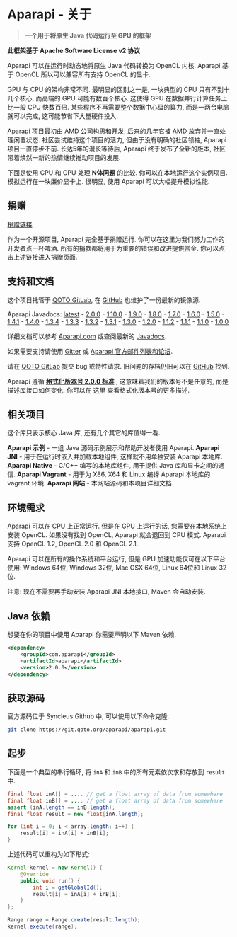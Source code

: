 # Aparapi - 关于

> **一个用于将原生 Java 代码运行至 GPU 的框架**

**此框架基于 Apache Software License v2 协议**

Aparapi 可以在运行时动态地将原生 Java 代码转换为 OpenCL 内核. Aparapi 基于 OpenCL 所以可以兼容所有支持 OpenCL 的显卡.

GPU 与 CPU 的架构非常不同. 最明显的区别之一是, 一块典型的 CPU 只有不到十几个核心, 而高端的 GPU 可能有数百个核心. 这使得 GPU 在数据并行计算任务上比一般 CPU 快数百倍. 某些程序不再需要整个数据中心级的算力, 而是一两台电脑就可以完成, 这可能节省下大量硬件投入.

Aparapi 项目最初由 AMD 公司构思和开发, 后来的几年它被 AMD 放弃并一直处理闲置状态. 社区尝试维持这个项目的活力, 但由于没有明确的社区领袖, Aparapi 项目一直停步不前. 长达5年的漫长等待后, Aparapi 终于发布了全新的版本, 社区带着焕然一新的热情继续推动项目的发展.

下面是使用 CPU 和 GPU 处理 **N体问题** 的比较. 你可以在本地运行这个实例项目. 模拟运行在一块廉价显卡上. 很明显, 使用 Aparapi 可以大幅提升模拟性能.

## 捐赠

[捐赠链接](https://www.paypal.com/cgi-bin/webscr?cmd=_s-xclick&hosted_button_id=EGPN4CSPCW9JN)

作为一个开源项目, Aparapi 完全基于捐赠运行. 你可以在这里为我们努力工作的开发者点一杯啤酒. 所有的捐款都将用于为重要的错误和改进提供赏金. 你可以点击上述链接进入捐赠页面.

## 支持和文档

这个项目托管于 [QOTO GitLab](https://git.qoto.org/aparapi/aparapi), 在 [GitHub](https://github.com/Syncleus/aparapi) 也维护了一份最新的镜像源.

Aparapi Javadocs: [latest](http://www.javadoc.io/doc/com.aparapi/aparapi) - [2.0.0](http://www.javadoc.io/doc/com.aparapi/aparapi/2.0.0) - [1.10.0](http://www.javadoc.io/doc/com.aparapi/aparapi/1.10.0) - [1.9.0](http://www.javadoc.io/doc/com.aparapi/aparapi/1.9.0) - [1.8.0](http://www.javadoc.io/doc/com.aparapi/aparapi/1.8.0) - [1.7.0](http://www.javadoc.io/doc/com.aparapi/aparapi/1.7.0) - [1.6.0](http://www.javadoc.io/doc/com.aparapi/aparapi/1.6.0) - [1.5.0](http://www.javadoc.io/doc/com.aparapi/aparapi/1.5.0) - [1.4.1](http://www.javadoc.io/doc/com.aparapi/aparapi/1.4.1) - [1.4.0](http://www.javadoc.io/doc/com.aparapi/aparapi/1.4.0) - [1.3.4](http://www.javadoc.io/doc/com.aparapi/aparapi/1.3.4) - [1.3.3](http://www.javadoc.io/doc/com.aparapi/aparapi/1.3.3) - [1.3.2](http://www.javadoc.io/doc/com.aparapi/aparapi/1.3.2) - [1.3.1](http://www.javadoc.io/doc/com.aparapi/aparapi/1.3.1) - [1.3.0](http://www.javadoc.io/doc/com.aparapi/aparapi/1.3.0) - [1.2.0](http://www.javadoc.io/doc/com.aparapi/aparapi/1.2.0) - [1.1.2](http://www.javadoc.io/doc/com.aparapi/aparapi/1.1.2) - [1.1.1](http://www.javadoc.io/doc/com.aparapi/aparapi/1.1.1) - [1.1.0](http://www.javadoc.io/doc/com.aparapi/aparapi/1.1.0) - [1.0.0](http://www.javadoc.io/doc/com.syncleus.aparapi/aparapi/1.0.0)

详细文档可以参考 [Aparapi.com](http://aparapi.com/) 或查阅最新的 [Javadocs](http://www.javadoc.io/doc/com.aparapi/aparapi).

如果需要支持请使用 [Gitter](https://gitter.im/Syncleus/aparapi) 或 [Aparapi 官方邮件列表和论坛](https://discourse.qoto.org/c/PROJ/APA).

请在 [QOTO GitLab](https://git.qoto.org/aparapi/aparapi/issues) 提交 bug 或特性请求. 旧问题的存档仍旧可以在 [GitHub](https://github.com/Syncleus/aparapi/issues) 找到.

Aparapi 遵循 **[格式化版本号 2.0.0 标准](http://semver.org/spec/v2.0.0.html)** , 这意味着我们的版本号不是任意的, 而是描述库接口如何变化. 你可以在 [这里](http://semver.org/spec/v2.0.0.html) 查看格式化版本号的更多描述.

## 相关项目

这个库只表示核心 Java 库, 还有几个其它的库值得一看.

**Aparapi 示例** - 一组 Java 源码示例展示和帮助开发者使用 Aparapi.
**Aparapi JNI** - 用于在运行时嵌入并加载本地组件, 这样就不用单独安装 Aparapi 本地库.
**Aparapi Native** - C/C++ 编写的本地库组件, 用于提供 Java 库和显卡之间的通信.
**Aparapi Vagrant** - 用于为 X86, X64 和 Linux 编译 Aparapi 本地库的 vagrant 环境.
**Aparapi 网站** - 本网站源码和本项目详细文档.

## 环境需求

Aparapi 可以在 CPU 上正常运行. 但是在 GPU 上运行的话, 您需要在本地系统上安装 OpenCL. 如果没有找到 OpenCL, Aparapi 就会退回到 CPU 模式. Aparapi 支持 OpenCL 1.2, OpenCL 2.0 和 OpenCL 2.1.

Aparapi 可以在所有的操作系统和平台运行, 但是 GPU 加速功能仅可在以下平台使用: Windows 64位, Windows 32位, Mac OSX 64位, Linux 64位和 Linux 32位.

注意: 现在不需要再手动安装 Aparapi JNI 本地接口, Maven 会自动安装.

## Java 依赖

想要在你的项目中使用 Aparapi 你需要声明以下 Maven 依赖.

```xml
<dependency>
    <groupId>com.aparapi</groupId>
    <artifactId>aparapi</artifactId>
    <version>2.0.0</version>
</dependency>
```

## 获取源码

官方源码位于 Syncleus Github 中, 可以使用以下命令克隆.

```bash
git clone https://git.qoto.org/aparapi/aparapi.git
```

## 起步

下面是一个典型的串行循环, 将 `inA` 和 `inB` 中的所有元素依次求和存放到 `result` 中.

```java
final float inA[] = .... // get a float array of data from somewhere
final float inB[] = .... // get a float array of data from somewhere
assert (inA.length == inB.length);
final float result = new float[inA.length];

for (int i = 0; i < array.length; i++) {
    result[i] = inA[i] + inB[i];
}
```

上述代码可以重构为如下形式:

```java
Kernel kernel = new Kernel() {
    @Override
    public void run() {
        int i = getGlobalId();
        result[i] = inA[i] + inB[i];
    }
};

Range range = Range.create(result.length);
kernel.execute(range);
```
